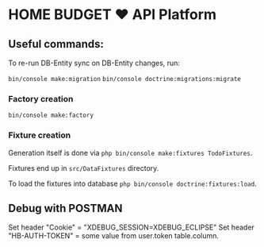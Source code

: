 # HOME BUDGET ❤ API Platform

## Useful commands:

To re-run DB-Entity sync on DB-Entity changes, run:

`bin/console make:migration`
`bin/console doctrine:migrations:migrate`

### Factory creation

`bin/console make:factory`

### Fixture creation

Generation itself is done via `php bin/console make:fixtures TodoFixtures`.

Fixtures end up in `src/DataFixtures` directory.

To load the fixtures into database `php bin/console doctrine:fixtures:load`.


## Debug with POSTMAN

Set header "Cookie" = "XDEBUG_SESSION=XDEBUG_ECLIPSE"
Set header "HB-AUTH-TOKEN" = some value from user.token table.column.